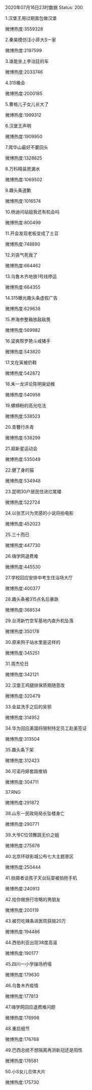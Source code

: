 2020年07月16日23时数据
Status: 200

1.汉堡王用过期面包做汉堡

微博热度:3559328

2.秦昊模仿汪小菲大S一家

微博热度:2197599

3.谁能坐上李治廷的车

微博热度:2033746

4.315晚会

微博热度:2000185

5.曹格儿子女儿长大了

微博热度:1999312

6.汉堡王声明

微博热度:1909950

7.爬华山最好不要回头

微博热度:1328825

8.万科精装房漏水

微博热度:1069502

9.趣头条道歉

微博热度:1016574

10.杨迪问站姐我还有机会吗

微博热度:800499

11.开会发现老板变成了土豆

微博热度:748890

12.刘丧气死我了

微博热度:664462

13.乌鲁木齐地铁1号线停运

微博热度:664355

14.315曝光趣头条虚假广告

微博热度:629638

15.养海参整箱放敌敌畏

微博热度:569982

16.梁爽帮罗艳斗咸猪手

微博热度:543820

17.文在寅被扔鞋

微博热度:542872

18.朱一龙评论陈明昊幼稚

微博热度:540958

19.螺蛳粉的高光吃法

微博热度:538523

20.青簪行杀青

微博热度:538299

21.超新星运动会

微博热度:535049

22.健了身的猫

微博热度:534948

23.昆明30户居民住进烂尾楼

微博热度:522724

24.以张艺兴为灵感的小说将拍电影

微博热度:452023

25.三十而已

微博热度:447730

26.嗨学网退费难

微博热度:445530

27.学校回应安排中考生住浴场大厅

微博热度:400377

28.趣头条被315点名后暴跌

微博热度:368534

29.台湾新竹空军基地内直升机坠落

微博热度:350178

30.原来狗子站水里是这样的

微博热度:345251

31.周杰伦日

微博热度:342121

32.汉堡王鸡腿排保质期随意改

微博热度:320479

33.金盆洗手之后的吴邪

微博热度:314952

34.华为回应美国将限制特定员工赴美签证

微博热度:313504

35.趣头条下架

微博热度:312423

36.可诺丹婷套路推销

微博热度:304711

37.RNG

微博热度:291872

38.山东一民政局局长坠楼身亡

微博热度:290771

39.大爷C位领舞跳无价之姐

微博热度:275676

40.北京环球影城公布七大主题景区

微博热度:250444

41.拍摄者谈孩子天台玩耍被拍抢手机

微博热度:240913

42.给你做旅行攻略的男朋友

微博热度:200119

43.被罚吃辣条进医院获赔20万

微博热度:194486

44.西伯利亚出现38度高温

微博热度:190177

45.四川一小学操场坍塌

微博热度:179630

46.乌鲁木齐疫情

微博热度:177813

47.嗨学网回应退费难问题

微博热度:176998

48.重启细节

微博热度:176768

49.巴西总统不想隔离再测新冠还是阳性

微博热度:176581

50.小S女儿合体大片

微博热度:175730

